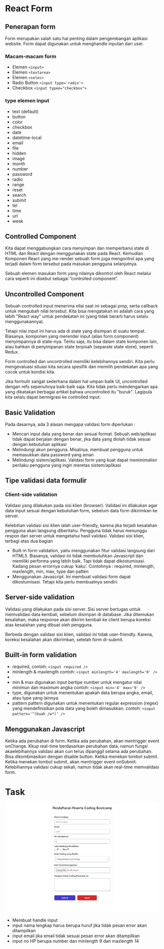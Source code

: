 # React Form

## Penerapan form

Form merupakan salah satu hal penting dalam pengembangan aplikasi website. Form dapat digunakan untuk menghandle inputan dari user.

### Macam-macam form

- Elemen `<input>`
- Elemen `<textarea>`
- Elemen `<selec>`
- Radio Button `<input type='radio'>`
- Checkbox `<input typee="checkbox">`

### type elemen input

- text (default)
- button
- color
- checkbox
- date
- datetime-local
- email
- file
- hidden
- image
- month
- number
- password
- radio
- range
- reset
- search
- submit
- tel
- time
- url
- week

## Controlled Component

Kita dapat menggabungkan cara menyimpan dan memperbarui state di HTML dan React dengan menggunakan state pada React. Kemudian Komponen React yang me-render sebuah form juga mengontrol apa yang terjadi dalam form tersebut pada masukan pengguna selanjutnya.

Sebuah elemen masukan form yang nilainya dikontrol oleh React melalui cara seperti ini disebut sebagai ”controlled component“.

## Uncontrolled Component

Sebuah controlled input menerima nilai saat ini sebagai prop, serta callback untuk mengubah nilai tersebut. Kita bisa mengatakan ini adalah cara yang lebih "React way" untuk pendekatan ini (yang tidak berarti harus selalu menggunakannya).

Tetapi nilai input ini harus ada di state yang disimpan di suatu tempat. Biasanya, komponen yang merender input (alias form component) menyimpannya di state-nya. Tentu saja, itu bisa dalam state komponen lain, atau bahkan di penyimpanan state terpisah (separate state store), seperti Redux .

Form controlled dan uncontrolled memiliki kelebihannya sendiri. Kita perlu mengevaluasi situasi kita secara spesifik dan memilih pendekatan apa yang cocok untuk kondisi kita.

Jika formulir sangat sederhana dalam hal umpan balik UI, uncontrolled dengan refs sepenuhnya baik-baik saja. Kita tidak perlu mendengarkan apa yang dikatakan berbagai artikel bahwa uncontrolled itu "buruk". Lagipula kita selalu dapat bermigrasi ke controlled input.

## Basic Validation

Pada dasarnya, ada 3 alasan mengapa validasi form diperlukan :

- Mencari input data yang benar dan sesuai format. Sebuah web/aplikasi tidak dapat berjalan dengan benar, jika data yang diolah tidak sesuai dengan kebutuhan aplikasi
- Melindungi akun pengguna. Misalnya, membuat pengguna untuk memasukkan data password yang aman
- Melindungi sistem/aplikasi. Validasi form yang kuat dapat meminimalisir perilaku pengguna yang ingin meretas sistem/aplikasi

## Tipe validasi data formulir

### Client-side validation

Validasi yang dilakukan pada sisi klien (browser). Validasi ini dilakukan agar data input sesuai dengan kebutuhan form, sebelum data form dikirimkan ke server.

Kelebihan validasi sisi klien ialah user-friendly, karena jika terjadi kesalahan pengguna akan langsung diberitahu. Pengguna tidak harus menunggu respon dari server untuk mengetahui hasil validasi.
Validasi sisi klien, terbagi atas dua bagian

- Built-in form validation, yaitu menggunakan fitur validasi langsung dari HTML5. Biasanya, validasi ini tidak membutuhkan Javascript dan memiliki performa yang lebih baik. Tapi tidak dapat dikostumisasi. Kadang pesan errornya cukup ‘kaku’. Contohnya : required, minlength, maxlength, min, max, type dan patten
- Menggunakan Javascript. Ini membuat validasi form dapat dikostumisasi. Tetapi kita perlu membuatnya sendiri.

## Server-side validation

Validasi yang dilakukan pada sisi server. Sisi server bertugas untuk memvalidasi data kembali, sebelum disimpan di database. Jika ditemukan kesalahan, maka response akan dikirim kembali ke client berupa koreksi atas kesalahan yang dibuat oleh pengguna.

Berbeda dengan validasi sisi klien, validasi ini tidak user-friendly. Karena, koreksi kesalahan akan dikirimkan, setelah form di-submit.

## Built-in form validation

- required, contoh: `<input required />`
- minlength & maxlength contoh: `<input minlength='4' maxlength='9' />`
-
- min & max digunakan input bertipe number untuk mengatur nilai minimun dan maximum angka contoh: `<input min='4' max='9' />`
- type, digunakan untuk menentukan apakah data berupa angka, email, atau type yang lainnya.
- pattern pattern digunakan untuk menentukan regular expression (regex) yang mendefinisikan pola data yang boleh dimasukkan. contoh: `<input pattern='^(buah /w*)' />`

## Menggunakan Javascript

Ketika ada perubahan di form. Ketika ada perubahan, akan mentrigger event onChange. Kkup real-time berdasarkan perubahan data, namun fungsi akaelebihannya validasi akan cun terus dipanggil selama ada perubahan. Bisa dikombinasikan dengan disable button.
Ketika menekan tombol submit. Ketika menekan tombol submit, akan mentrigger event onSubmit. Kelebihannya validasi cukup sekali, namun tidak akan real-time memvalidasi form.

# Task

![form](./screenshot/form.png)

- Membuat handle input
- input nama lengkap harus berupa huruf jika tidak pesan error akan ditampilkan
- input email jika email tidak sesuai pesan error akan ditampilkan
- input no HP berupa number dan minlength 9 dan maxlength 14
